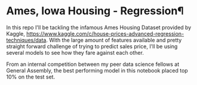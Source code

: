 # Ames, Iowa Housing - Regression¶
In this repo I'll be tackling the infamous Ames Housing Dataset provided by Kaggle, https://www.kaggle.com/c/house-prices-advanced-regression-techniques/data. With the large amount of features available and pretty straight forward challenge of trying to predict sales price, I'll be using several models to see how they fare against each other.

From an internal competition between my peer data science fellows at General Assembly, the best performing model in this notebook placed top 10% on the test set.
